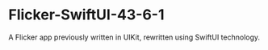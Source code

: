 # Flicker-SwiftUI-43-6-1
A Flicker app previously written in UIKit, rewritten using SwiftUI technology.
